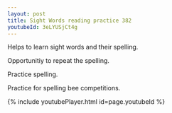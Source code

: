```yaml
---
layout: post
title: Sight Words reading practice 382
youtubeId: 3eLYUSjCt4g
---
```

 
 
Helps to learn sight words and their spelling.

Opportunitiy to repeat the spelling. 

Practice spelling. 
 
Practice for spelling bee competitions. 
 
{% include youtubePlayer.html id=page.youtubeId %}
 
 
